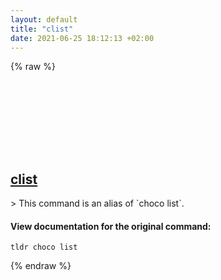 ```yaml
---
layout: default
title: "clist"
date: 2021-06-25 18:12:13 +02:00
---
```

{% raw %}
<h2 id="clist">
  <a href="/en/windows/clist.html">clist</a> <a href="#clist"><svg class="icon">
    <use href="/assets/images/unicode_sprite.svg#link" />
  </svg></a>
</h2>
> This command is an alias of `choco list`.

#### View documentation for the original command:
```shell
tldr choco list
```
{% endraw %}